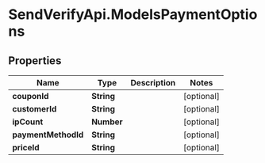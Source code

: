 # SendVerifyApi.ModelsPaymentOptions

## Properties
Name | Type | Description | Notes
------------ | ------------- | ------------- | -------------
**couponId** | **String** |  | [optional] 
**customerId** | **String** |  | [optional] 
**ipCount** | **Number** |  | [optional] 
**paymentMethodId** | **String** |  | [optional] 
**priceId** | **String** |  | [optional] 


